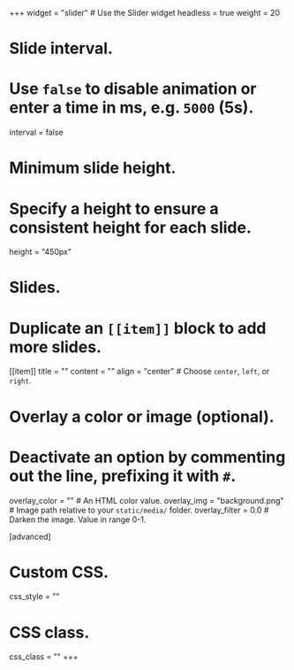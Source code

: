 +++
widget = "slider"  # Use the Slider widget
headless = true 
weight = 20

# Slide interval.
# Use `false` to disable animation or enter a time in ms, e.g. `5000` (5s).
interval = false

# Minimum slide height.
# Specify a height to ensure a consistent height for each slide.
height = "450px"

# Slides.
# Duplicate an `[[item]]` block to add more slides.
[[item]]
  title = ""
  content = ""
  align = "center"  # Choose `center`, `left`, or `right`.

  # Overlay a color or image (optional).
  #   Deactivate an option by commenting out the line, prefixing it with `#`.
  overlay_color = ""  # An HTML color value.
  overlay_img = "background.png"  # Image path relative to your `static/media/` folder.
  overlay_filter = 0.0  # Darken the image. Value in range 0-1.


[advanced]
 # Custom CSS. 
 css_style = ""
 
 # CSS class.
 css_class = ""
+++

